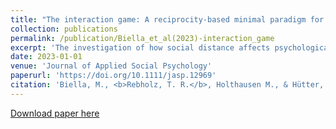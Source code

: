 ```yaml
---
title: "The interaction game: A reciprocity‐based minimal paradigm for the induction of social distance"
collection: publications
permalink: /publication/Biella_et_al(2023)-interaction_game
excerpt: 'The investigation of how social distance affects psychological phenomena has relied mostly on comparisons between strangers and acquaintances. Such an operationalization suffers from a confound between social distance and acquaintance. We propose an experimental paradigm that manipulates social distance while avoiding the aforementioned confound. By relying on reciprocity and known social tie formation mechanisms, the Interaction Game provides researchers with a powerful tool for the investigation of social distance effects without inducing negative affective or emotional states. Four preregistered experiments demonstrate the internal and external validity of the paradigm. The capability of manipulating social distance in a targeted manner constitutes a critical step towards advancing our knowledge of the impact of such metrics on human cognition and behavior. Moreover, Experiment 4 demonstrates that the Interaction Game can induce social distance that is free of acquaintanceship, and that such a minimal manipulation is sufficient for inducing close‐other favoritism in a social discounting task. These findings expand our understanding of social distance as a powerful mechanism underlying social judgments and behaviors.'
date: 2023-01-01
venue: 'Journal of Applied Social Psychology'
paperurl: 'https://doi.org/10.1111/jasp.12969'
citation: 'Biella, M., <b>Rebholz, T. R.</b>, Holthausen M., & Hütter, M. (2010). The interaction game: A reciprocity‐based minimal paradigm for the induction of social distance <i>Journal of Applied Social Psychology</i>, <i>53</i>(8), 796–814. https://doi.org/10.1111/jasp.12969'
---
```


[Download paper here](https://onlinelibrary.wiley.com/doi/epdf/10.1111/jasp.12969)